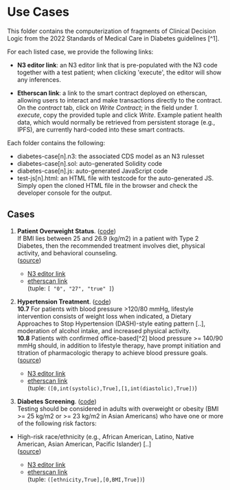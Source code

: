 # Use Cases

This folder contains the computerization of fragments of Clinical Decision Logic from the 2022 Standards of Medical Care in Diabetes guidelines [^1]. 

For each listed case, we provide the following links:  
- **N3 editor link**: an N3 editor link that is pre-populated with the N3 code together with a test patient; when clicking 'execute', the editor will show any inferences.  

- **Etherscan link**: a link to the smart contract deployed on etherscan, allowing users to interact and make transactions directly to the contract. On the _contract_ tab, click on _Write Contract_; in the field under _1. execute_, copy the provided tuple and click _Write_. Example patient health data, which would normally be retrieved from persistent storage (e.g., IPFS), are currently hard-coded into these smart contracts.

Each folder contains the following:
- diabetes-case[n].n3: the associated CDS model as an N3 rulesset  
- diabetes-case[n].sol: auto-generated Solidity code  
- diabetes-case[n].js: auto-generated JavaScript code  
- test-js[n].html: an HTML file with testcode for the auto-generated JS. Simply open the cloned HTML file in the browser and check the developer console for the output. 

## Cases

1. **Patient Overweight Status**. ([code](case1/))  
 If BMI lies between 25 and 26.9 (kg/m2) in a patient with Type 2 Diabetes, then the recommended treatment involves diet, physical activity, and behavioral counseling.  
  ([source](https://diabetesjournals.org/clinical/article/40/1/10/139035/Standards-of-Medical-Care-in-Diabetes-2022/\#T8.1))

   - [N3 editor link](http://ppr.cs.dal.ca:3002/n3/editor/s/prfSSCDO)  
   - [etherscan link](https://ropsten.etherscan.io/address/0x3752aa4971Fb194f95CdFdE24175115FC18a6B1c#writeContract)  
   (tuple: `[ "0", "27", "true" ]`)

2. **Hypertension Treatment**. ([code](case2/))   
 **10.7** For patients with blood pressure >120/80 mmHg, lifestyle intervention consists of weight loss when indicated, a Dietary Approaches to Stop Hypertension (DASH)-style eating pattern [..], moderation of alcohol intake, and increased physical activity.  
 **10.8** Patients with confirmed office-based[^2] blood pressure >= 140/90 mmHg should, in addition to lifestyle therapy, have prompt initiation and titration of pharmacologic therapy to achieve blood pressure goals.  
  ([source](https://diabetesjournals.org/clinical/article/40/1/10/139035/Standards-of-Medical-Care-in-Diabetes-2022#4097830))

   - [N3 editor link](http://ppr.cs.dal.ca:3002/n3/editor/s/vW0GONEI)  
   - [etherscan link](https://ropsten.etherscan.io/address/0x6E24833c2d720520232781C5c1a9ac526d76BB30#writeContract)  
   (tuple: `([0,int(systolic),True],[1,int(diastolic),True])`)


3. **Diabetes Screening**. ([code](case3/))  
 Testing should be considered in adults with overweight or obesity (BMI >= 25 kg/m2 or >= 23 kg/m2 in Asian Americans) who have one or more of the following risk factors:  
 - High-risk race/ethnicity (e.g., African American, Latino, Native American, Asian American, Pacific Islander) [..]  
 ([source](https://diabetesjournals.org/clinical/article/40/1/10/139035/Standards-of-Medical-Care-in-Diabetes-2022#4097671))

   - [N3 editor link](http://ppr.cs.dal.ca:3002/n3/editor/s/XiTr4aKK)  
   - [etherscan link](https://ropsten.etherscan.io/address/0x175D08884E2727332d229863EAC82E4c18A0b78f#writeContract)  
   (tuple: `([ethnicity,True],[0,BMI,True])`)

